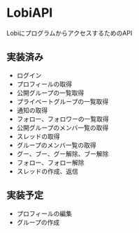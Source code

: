 # LobiAPI
LobiにプログラムからアクセスするためのAPI

## 実装済み
- ログイン
- プロフィールの取得
- 公開グループの一覧取得
- プライベートグループの一覧取得
- 通知の取得
- フォロー、フォロワーの一覧取得
- 公開グループのメンバ一覧の取得
- スレッドの取得
- グループのメンバ一覧の取得
- グー、ブー、グー解除、ブー解除
- フォロー、フォロー解除
- スレッドの作成、返信

## 実装予定
- プロフィールの編集
- グループの作成
